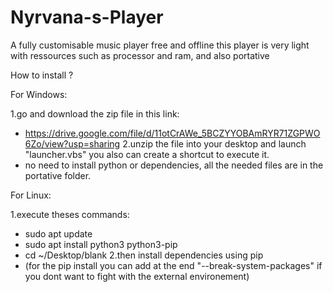 # Nyrvana-s-Player
A fully customisable music player free and offline
this player is very light with ressources such as processor and ram, and also portative

How to install ?

For Windows:

1.go and download the zip file in this link:
- https://drive.google.com/file/d/11otCrAWe_5BCZYYOBAmRYR71ZGPWO6Zo/view?usp=sharing
2.unzip the file into your desktop and launch "launcher.vbs" you also can create a shortcut to execute it.
- no need to install python or dependencies, all the needed files are in  the portative folder.


For Linux:

1.execute theses commands:
- sudo apt update
- sudo apt install python3 python3-pip
- cd ~/Desktop/blank
2.then install dependencies using pip
- (for the pip install you can add at the end "--break-system-packages" if you dont want to fight with the external environement)
